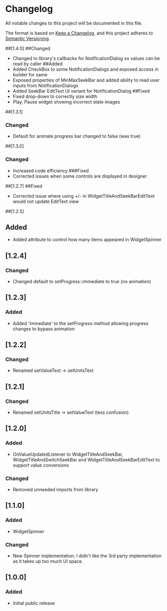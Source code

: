 # Changelog
All notable changes to this project will be documented in this file.

The format is based on [Keep a Changelog](https://keepachangelog.com/en/1.0.0/),
and this project adheres to [Semantic Versioning](https://semver.org/spec/v2.0.0.html).

##[1.4.0]
##Changed
- Changed to library's callbacks for NotificationDialog so values can be read by caller
##Added
- Added CheckBox to some NotificationDialogs and exposed access in builder for same
- Exposed properties of MinMaxSeekBar and added ability to read user inputs from NotificationDialogs
- Added SeekBar EditText UI variant for NotificationDialog
##Fixed
- Fixed drop-down to correctly size width
- Play, Pause widget showing incorrect state images

##[1.3.1]
### Changed
- Default for animate progress bar changed to false (was true)

##[1.3.0]
### Changed
- Increased code efficiency
###Fixed
- Corrected issues when some controls are displayed in designer

##[1.2.7]
##Fixed
- Corrected issue where using +/- in WidgetTitleAndSeekBarEditText would not update EditText view

##[1.2.5]
## Added
- Added attribute to control how many items appeared in WidgetSpinner

## [1.2.4]
### Changed
- Changed default to setProgress::immediate to true (no animation)

## [1.2.3]
### Added
- Added 'immediate' to the setProgress method allowing progress changes to bypass animation

## [1.2.2]
### Changed
- Renamed setValueText -> setUnitsText

## [1.2.1]
### Changed
- Renamed setUnitsTitle -> setValueText (less confusion)

## [1.2.0]
### Added
- OnValueUpdatedListener to WidgetTitleAndSeekBar, WidgetTitleAndSwitchSeekBar and WidgetTitleAndSeekBarEditText to support value conversions
### Changed
- Removed unneeded imports from library

## [1.1.0]
### Added
- WidgetSpinner
### Changed
- New Spinner implementation; I didn't like the 3rd party implementation as it takes up too much UI space.

## [1.0.0]
### Added
- Initial public release
